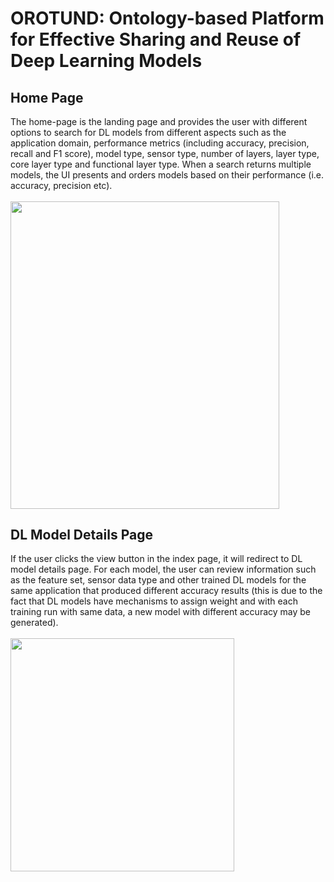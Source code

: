 # OROTUND: Ontology-based Platform for Effective Sharing and Reuse of Deep Learning Models

## Home Page

The home-page is the landing page and provides the user with different options to search for DL models from different aspects such as the application domain, performance metrics (including accuracy, precision, recall and F1 score), model type, sensor type, number of layers, layer type, core layer type and functional layer type. When a search returns multiple models, the UI presents and orders models based on their performance (i.e. accuracy, precision etc).
<br/>
<br/>
<img src="https://github.com/zqia0007/OROTUND/blob/master/WebContent/img/case2a-860-983.png" width="430" height="491.5"/>

## DL Model Details Page

If the user clicks the view button in the index page, it will redirect to DL model details page. For each model, the user can review information such as the feature set, sensor data type and other trained DL models for the same application that produced different accuracy results (this is due to the fact that DL models have mechanisms to assign weight and with each training run with same data, a new model with different accuracy may be generated).
<br/>
<br/>
<img src="https://github.com/zqia0007/OROTUND/blob/master/WebContent/img/case2a-additional.png" width="358" height="373"/>
